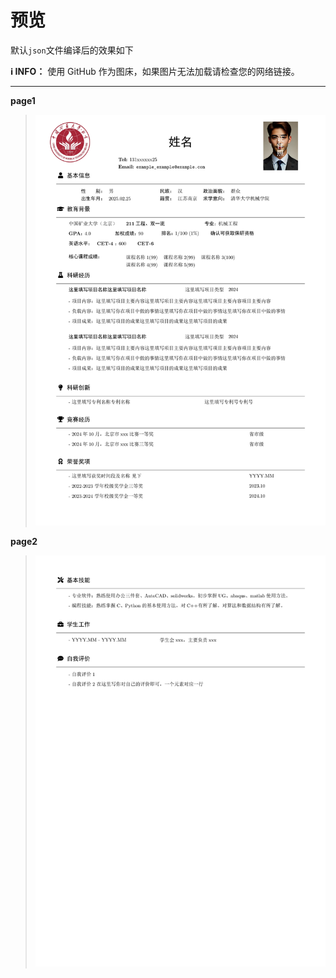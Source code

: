 # 预览

默认`json`文件编译后的效果如下  

**ℹ️ INFO：** 使用 GitHub 作为图床，如果图片无法加载请检查您的网络链接。

---

**page1**
> ![20250607104323](https://raw.githubusercontent.com/lyy1119/Imgs/main/img/20250607104323.png)

**page2**
> ![20250607104354](https://raw.githubusercontent.com/lyy1119/Imgs/main/img/20250607104354.png)